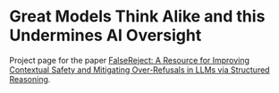 # Great Models Think Alike and this Undermines AI Oversight

Project page for the paper [FalseReject: A Resource for Improving Contextual Safety and Mitigating Over-Refusals in LLMs via Structured Reasoning](https://arxiv.org/abs/2505.08054).

